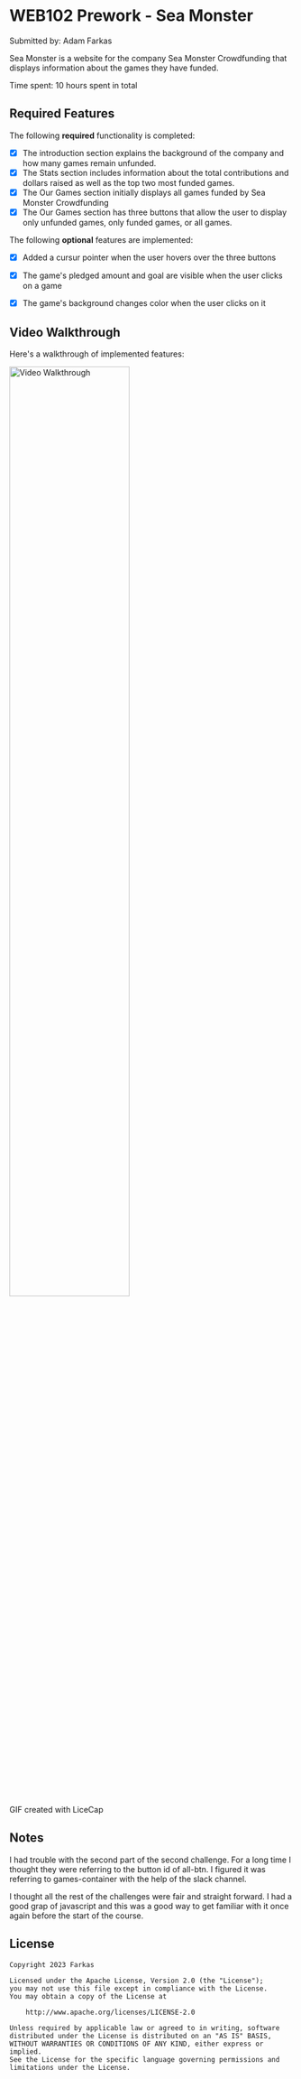# WEB102 Prework - Sea Monster

Submitted by: Adam Farkas

Sea Monster is a website for the company Sea Monster Crowdfunding that displays information about the games they have funded.

Time spent: 10 hours spent in total

## Required Features

The following **required** functionality is completed:

* [X] The introduction section explains the background of the company and how many games remain unfunded.
* [X] The Stats section includes information about the total contributions and dollars raised as well as the top two most funded games.
* [X] The Our Games section initially displays all games funded by Sea Monster Crowdfunding
* [X] The Our Games section has three buttons that allow the user to display only unfunded games, only funded games, or all games.

The following **optional** features are implemented:

* [X] Added a cursur pointer when the user hovers over the three buttons
* [X] The game's pledged amount and goal are visible when the user clicks on a game
* [X] The game's background changes color when the user clicks on it


## Video Walkthrough

Here's a walkthrough of implemented features:

<img src='./assets/prework.gif' title='Video Walkthrough' width="65%" height="65%" alt='Video Walkthrough' />

<!-- Replace this with whatever GIF tool you used! -->
GIF created with LiceCap

## Notes

I had trouble with the second part of the second challenge. For a long time I thought they were referring to the button id of all-btn. 
I figured it was referring to games-container with the help of the slack channel.

I thought all the rest of the challenges were fair and straight forward. I had a good grap of javascript and this was a good way
to get familiar with it once again before the start of the course.

## License

    Copyright 2023 Farkas

    Licensed under the Apache License, Version 2.0 (the "License");
    you may not use this file except in compliance with the License.
    You may obtain a copy of the License at

        http://www.apache.org/licenses/LICENSE-2.0

    Unless required by applicable law or agreed to in writing, software
    distributed under the License is distributed on an "AS IS" BASIS,
    WITHOUT WARRANTIES OR CONDITIONS OF ANY KIND, either express or implied.
    See the License for the specific language governing permissions and
    limitations under the License.
